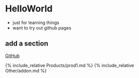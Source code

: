 # HelloWorld

- just for learning things
- want to try out github pages

## add a section

[GitHub](http://github.com)




{% include_relative Products/prod1.md %}
{% include_relative Other/addon.md %}
